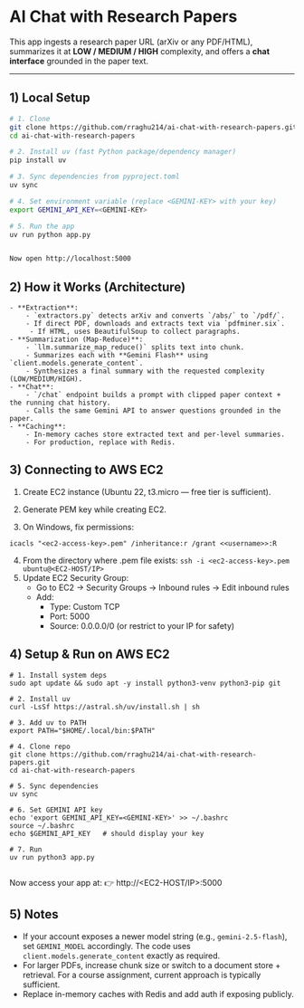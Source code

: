 # AI Chat with Research Papers

This app ingests a research paper URL (arXiv or any PDF/HTML), summarizes it at **LOW / MEDIUM / HIGH** complexity, and offers a **chat interface** grounded in the paper text.

---

## 1) Local Setup

```bash
# 1. Clone
git clone https://github.com/rraghu214/ai-chat-with-research-papers.git
cd ai-chat-with-research-papers

# 2. Install uv (fast Python package/dependency manager)
pip install uv

# 3. Sync dependencies from pyproject.toml
uv sync

# 4. Set environment variable (replace <GEMINI-KEY> with your key)
export GEMINI_API_KEY=<GEMINI-KEY>

# 5. Run the app
uv run python app.py


Now open http://localhost:5000
```

## 2) How it Works (Architecture)
```
- **Extraction**: 
    - `extractors.py` detects arXiv and converts `/abs/` to `/pdf/`. 
    - If direct PDF, downloads and extracts text via `pdfminer.six`.
     - If HTML, uses BeautifulSoup to collect paragraphs.
- **Summarization (Map-Reduce)**: 
    - `llm.summarize_map_reduce()` splits text into chunk.
    - Summarizes each with **Gemini Flash** using `client.models.generate_content`.
    - Synthesizes a final summary with the requested complexity (LOW/MEDIUM/HIGH).
- **Chat**: 
    - `/chat` endpoint builds a prompt with clipped paper context + the running chat history.
    - Calls the same Gemini API to answer questions grounded in the paper.
- **Caching**: 
    - In-memory caches store extracted text and per-level summaries.
    - For production, replace with Redis.
```
## 3) Connecting to AWS EC2
1. Create EC2 instance (Ubuntu 22, t3.micro — free tier is sufficient).

2. Generate PEM key while creating EC2.
3. On Windows, fix permissions:

```icacls "<ec2-access-key>.pem" /inheritance:r /grant <<username>>:R ```

4. From the directory where .pem file exists:
```ssh -i <ec2-access-key>.pem ubuntu@<EC2-HOST/IP>```
5. Update EC2 Security Group:
   - Go to EC2 → Security Groups → Inbound rules → Edit inbound rules
   - Add:
     - Type: Custom TCP
     - Port: 5000
     - Source: 0.0.0.0/0 (or restrict to your IP for safety)

## 4) Setup & Run on AWS EC2
```
# 1. Install system deps
sudo apt update && sudo apt -y install python3-venv python3-pip git

# 2. Install uv
curl -LsSf https://astral.sh/uv/install.sh | sh

# 3. Add uv to PATH
export PATH="$HOME/.local/bin:$PATH"

# 4. Clone repo
git clone https://github.com/rraghu214/ai-chat-with-research-papers.git
cd ai-chat-with-research-papers

# 5. Sync dependencies
uv sync

# 6. Set GEMINI API key
echo 'export GEMINI_API_KEY=<GEMINI-KEY>' >> ~/.bashrc
source ~/.bashrc
echo $GEMINI_API_KEY   # should display your key

# 7. Run
uv run python3 app.py


```
Now access your app at:
👉 http://<EC2-HOST/IP>:5000

## 5) Notes
- If your account exposes a newer model string (e.g., `gemini-2.5-flash`), set `GEMINI_MODEL` accordingly. The code uses `client.models.generate_content` exactly as required.
- For larger PDFs, increase chunk size or switch to a document store + retrieval. For a course assignment, current approach is typically sufficient.
- Replace in-memory caches with Redis and add auth if exposing publicly.